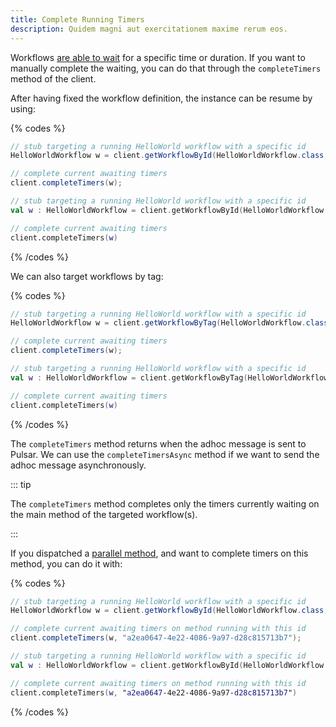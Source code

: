 ```yaml
---
title: Complete Running Timers
description: Quidem magni aut exercitationem maxime rerum eos.
---
```


Workflows [are able to wait](/workflows/waiting) for a specific time or duration.
If you want to manually complete the waiting, you can do that through the `completeTimers` method of the client.

After having fixed the workflow definition, the instance can be resume by using:

{% codes %}

```java
// stub targeting a running HelloWorld workflow with a specific id
HelloWorldWorkflow w = client.getWorkflowById(HelloWorldWorkflow.class, "05694902-5aa4-469f-824c-7015b0df906c");

// complete current awaiting timers
client.completeTimers(w);
```

```kotlin
// stub targeting a running HelloWorld workflow with a specific id
val w : HelloWorldWorkflow = client.getWorkflowById(HelloWorldWorkflow::class.java, "05694902-5aa4-469f-824c-7015b0df906c")

// complete current awaiting timers
client.completeTimers(w)
```

{% /codes %}


We can also target workflows by tag:

{% codes %}

```java
// stub targeting a running HelloWorld workflow with a specific id
HelloWorldWorkflow w = client.getWorkflowByTag(HelloWorldWorkflow.class, "foo");

// complete current awaiting timers
client.completeTimers(w);
```

```kotlin
// stub targeting a running HelloWorld workflow with a specific id
val w : HelloWorldWorkflow = client.getWorkflowByTag(HelloWorldWorkflow::class.java, "foo")

// complete current awaiting timers
client.completeTimers(w)
```

{% /codes %}

The `completeTimers` method returns when the adhoc message is sent to Pulsar.
We can use the `completeTimersAsync` method if we want to send the adhoc message asynchronously.

::: tip

The `completeTimers` method completes only the timers currently waiting on the main method of the targeted workflow(s).

:::

If you dispatched a [parallel method](/workflows/parallel#parallel-methods), and want to complete timers on this method,
you can do it with:

{% codes %}

```java
// stub targeting a running HelloWorld workflow with a specific id
HelloWorldWorkflow w = client.getWorkflowById(HelloWorldWorkflow.class, "05694902-5aa4-469f-824c-7015b0df906c");

// complete current awaiting timers on method running with this id
client.completeTimers(w, "a2ea0647-4e22-4086-9a97-d28c815713b7");
```

```kotlin
// stub targeting a running HelloWorld workflow with a specific id
val w : HelloWorldWorkflow = client.getWorkflowById(HelloWorldWorkflow::class.java, "05694902-5aa4-469f-824c-7015b0df906c")

// complete current awaiting timers on method running with this id
client.completeTimers(w, "a2ea0647-4e22-4086-9a97-d28c815713b7")
```

{% /codes %}
